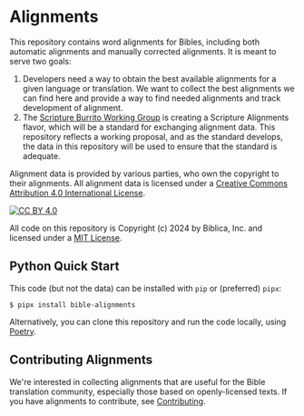 

# Alignments

This repository contains word alignments for Bibles, including both automatic alignments and manually corrected alignments.  It is meant to serve two goals:

1. Developers need a way to obtain the best available alignments for a
   given language or translation.  We want to collect the best
   alignments we can find here and provide a way to find needed
   alignments and track development of alignment. 
2. The [Scripture Burrito Working
   Group](https://docs.burrito.bible/en/latest/) is creating a
   Scripture Alignments flavor, which will be a standard for
   exchanging alignment data.  This repository reflects a
   working proposal, and as the standard develops, the data in this
   repository will be used to ensure that the standard is adequate. 

Alignment data is provided by various parties, who own the copyright
to their alignments. All alignment data is licensed under a [Creative
Commons Attribution 4.0 International License][cc-by].


[cc-by]: http://creativecommons.org/licenses/by/4.0/
[cc-by-image]: https://i.creativecommons.org/l/by/4.0/88x31.png
[cc-by-shield]: https://img.shields.io/badge/License-CC%20BY%204.0-lightgrey.svg
[![CC BY 4.0][cc-by-image]][cc-by]

All code on this repository is Copyright (c) 2024 by Biblica, Inc. and
licensed under a [MIT License](https://opensource.org/license/mit/).

## Python Quick Start

This code (but not the data) can be installed with `pip` or (preferred) `pipx`:

```
$ pipx install bible-alignments
```

Alternatively, you can clone this repository and run the code locally,
using [Poetry](https://python-poetry.org/). 

## Contributing Alignments

We're interested in collecting alignments that are useful for
the Bible translation community, especially those based on
openly-licensed texts. If you have alignments to contribute, see
[Contributing](docs/contributing.md). 
